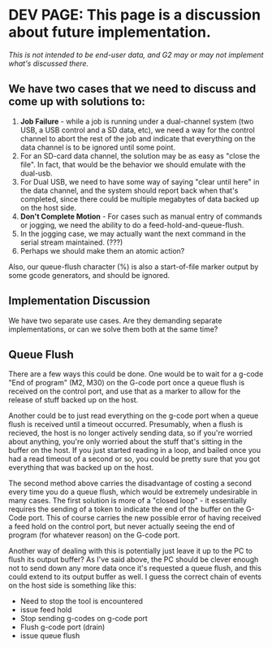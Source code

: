 # DEV PAGE: This page is a discussion about future implementation.

_This is not intended to be end-user data, and G2 may or may not implement what's discussed there._

## We have two cases that we need to discuss and come up with solutions to:

1. **Job Failure** - while  a job is running under a dual-channel system (two USB, a USB control and a SD data, etc), we need a way for the control channel to abort the rest of the job and indicate that everything on the data channel is to be ignored until some point.
  1. For an SD-card data channel, the solution may be as easy as "close the file". In fact, that would be the behavior we should emulate with the dual-usb.
  1. For Dual USB, we need to have some way of saying "clear until here" in the data channel, and the system should report back when that's completed, since there could be multiple megabytes of data backed up on the host side.
1. **Don't Complete Motion** - For cases such as manual entry of commands or jogging, we need the ability to do a feed-hold-and-queue-flush.
  1. In the jogging case, we may actually want the next command in the serial stream maintained. (???)
  1. Perhaps we should make them an atomic action?

Also, our queue-flush character (%) is also a start-of-file marker output by some gcode generators, and should be ignored.

## Implementation Discussion

We have two separate use cases. Are they demanding separate implementations, or can we solve them both at the same time?

## Queue Flush

There are a few ways this could be done.  One would be to wait for a g-code "End of program" (M2, M30) on the G-code port once a queue flush is received on the control port, and use that as a marker to allow for the release of stuff backed up on the host.

Another could be to just read everything on the g-code port when a queue flush is received until a timeout occurred.  Presumably, when a flush is recieved, the host is no longer actively sending data, so if you're worried about anything, you're only worried about the stuff that's sitting in the buffer on the host.  If you just started reading in a loop, and bailed once you had a read timeout of a second or so, you could be pretty sure that you got everything that was backed up on the host.

The second method above carries the disadvantage of costing a second every time you do a queue flush, which would be extremely undesirable in many cases.  The first solution is more of a "closed loop" - it essentially requires the sending of a token to indicate the end of the buffer on the G-Code port.  This of course carries the new possible error of having received a feed hold on the control port, but never actually seeing the end of program (for whatever reason) on the G-code port.

Another way of dealing with this is potentially just leave it up to the PC to flush its output buffer? As I've said above, the PC should be clever enough not to send down any more data once it's requested a queue flush, and this could extend to its output buffer as well.  I guess the correct chain of events on the host side is something like this:

 * Need to stop the tool is encountered
 * issue feed hold
 * Stop sending g-codes on g-code port
 * Flush g-code port (drain)
 * issue queue flush

